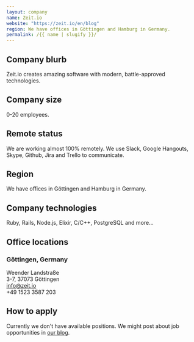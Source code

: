 ```yaml
---
layout: company
name: Zeit.io
website: "https://zeit.io/en/blog"
region: We have offices in Göttingen and Hamburg in Germany.
permalink: /{{ name | slugify }}/
---
```


## Company blurb

Zeit.io creates amazing software with modern, battle-approved technologies.

## Company size

0-20 employees.

## Remote status

We are working almost 100% remotely. We use Slack, Google Hangouts, Skype,
Github, Jira and Trello to communicate.

## Region

We have offices in Göttingen and Hamburg in Germany.

## Company technologies

Ruby, Rails, Node.js, Elixir, C/C++, PostgreSQL and more...

## Office locations

### Göttingen, Germany
Weender Landstraße  
3-7, 37073 Göttingen  
info@zeit.io  
+49 1523 3587 203  

## How to apply

Currently we don't have available positions. We might post about job
opportunities in [our blog](https://zeit.io/en/blog).